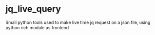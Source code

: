 # jq_live_query
Small python tools used to make live time jq request on a json file, using python rich module as frontend
